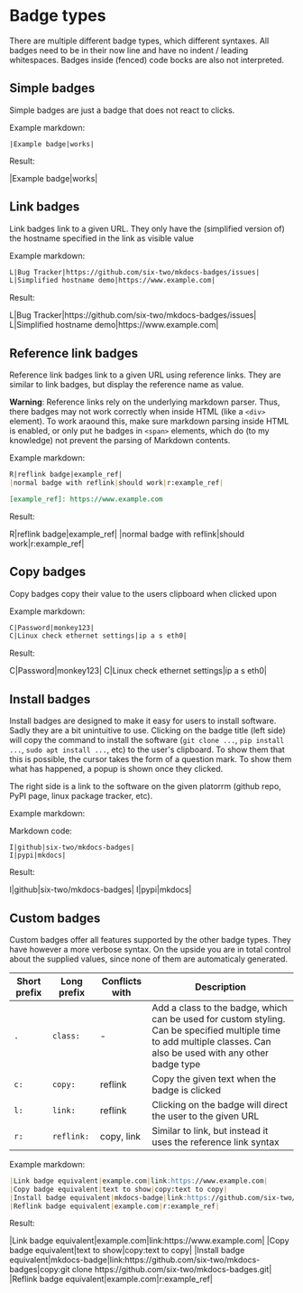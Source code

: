 # Badge types

There are multiple different badge types, which different syntaxes.
All badges need to be in their now line and have no indent / leading whitespaces.
Badges inside (fenced) code bocks are also not interpreted.

## Simple badges

Simple badges are just a badge that does not react to clicks.

Example markdown:

```
|Example badge|works|
```

Result:

<div class=result>
|Example badge|works|
</div>


## Link badges

Link badges link to a given URL.
They only have the (simplified version of) the hostname specified in the link as visible value

Example markdown:

```markdown
L|Bug Tracker|https://github.com/six-two/mkdocs-badges/issues|
L|Simplified hostname demo|https://www.example.com|
```

Result:

<div class=result>
L|Bug Tracker|https://github.com/six-two/mkdocs-badges/issues|
L|Simplified hostname demo|https://www.example.com|
</div>

## Reference link badges

Reference link badges link to a given URL using reference links.
They are similar to link badges, but display the reference name as value.

**Warning**: Reference links rely on the underlying markdown parser.
Thus, there badges may not work correctly when inside HTML (like a `<div>` element).
To work araound this, make sure markdown parsing inside HTML is enabled, or only put he badges in `<span>` elements, which do (to my knowledge) not prevent the parsing of Markdown contents.

Example markdown:

```markdown
R|reflink badge|example_ref|
|normal badge with reflink|should work|r:example_ref|

[example_ref]: https://www.example.com
```

Result:

<span class=result>
R|reflink badge|example_ref|
|normal badge with reflink|should work|r:example_ref|
</span>



## Copy badges

Copy badges copy their value to the users clipboard when clicked upon

Example markdown:

```markdown
C|Password|monkey123|
C|Linux check ethernet settings|ip a s eth0|
```

Result:

<span class=result>
C|Password|monkey123|
C|Linux check ethernet settings|ip a s eth0|
</span>


## Install badges

Install badges are designed to make it easy for users to install software.
Sadly they are a bit unintuitive to use.
Clicking on the badge title (left side) will copy the command to install the software (`git clone ...`, `pip install ...`, `sudo apt install ...`, etc) to the user's clipboard.
To show them that this is possible, the cursor takes the form of a question mark.
To show them what has happened, a popup is shown once they clicked.

The right side is a link to the software on the given platorrm (github repo, PyPI page, linux package tracker, etc).


Example markdown:

Markdown code:
```
I|github|six-two/mkdocs-badges|
I|pypi|mkdocs|
```

Result:

<span class=result>
I|github|six-two/mkdocs-badges|
I|pypi|mkdocs|
</span>


## Custom badges

Custom badges offer all features supported by the other badge types.
They have however a more verbose syntax.
On the upside you are in total control about the supplied values, since none of them are automaticaly generated.

Short prefix | Long prefix | Conflicts with | Description
--- | --- | --- | ---
`.` | `class:` | - | Add a class to the badge, which can be used for custom styling. Can be specified multiple time to add multiple classes. Can also be used with any other badge type
`c:` | `copy:` | reflink | Copy the given text when the badge is clicked
`l:` | `link:` | reflink | Clicking on the badge will direct the user to the given URL
`r:` | `reflink:` | copy, link | Similar to link, but instead it uses the reference link syntax

Example markdown:

```markdown
|Link badge equivalent|example.com|link:https://www.example.com|
|Copy badge equivalent|text to show|copy:text to copy|
|Install badge equivalent|mkdocs-badge|link:https://github.com/six-two/mkdocs-badges|copy:git clone https://github.com/six-two/mkdocs-badges.git|
|Reflink badge equivalent|example.com|r:example_ref|
```

Result:

<span class=result>
|Link badge equivalent|example.com|link:https://www.example.com|
|Copy badge equivalent|text to show|copy:text to copy|
|Install badge equivalent|mkdocs-badge|link:https://github.com/six-two/mkdocs-badges|copy:git clone https://github.com/six-two/mkdocs-badges.git|
|Reflink badge equivalent|example.com|r:example_ref|
</span>

<!-- Link references -->
[example_ref]: https://www.example.com

